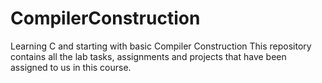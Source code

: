 # CompilerConstruction
Learning C and starting with basic Compiler Construction
This repository contains all the lab tasks, assignments and projects that have been assigned to us in this course.
